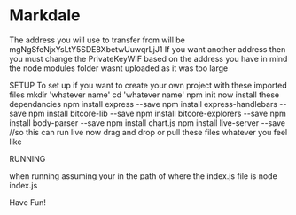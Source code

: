 # Markdale
The address you will use to transfer from will be mgNgSfeNjxYsLtY5SDE8XbetwUuwqrLjJ1 
If you want another address then you must change the PrivateKeyWIF based on the address you have in mind
the node modules folder wasnt uploaded as it was too large


SETUP
To set up if you want to create your own project with these imported files
mkdir 'whatever name'
cd 'whatever name'
npm init
now install these dependancies
npm install express --save
npm install express-handlebars --save
npm install bitcore-lib --save
npm install bitcore-explorers --save
npm install body-parser --save
npm install chart.js
npm install live-server --save //so this can run live 
now drag and drop or pull these files whatever you feel like

RUNNING

when running assuming your in the path of where the index.js file is
node index.js

Have Fun!
